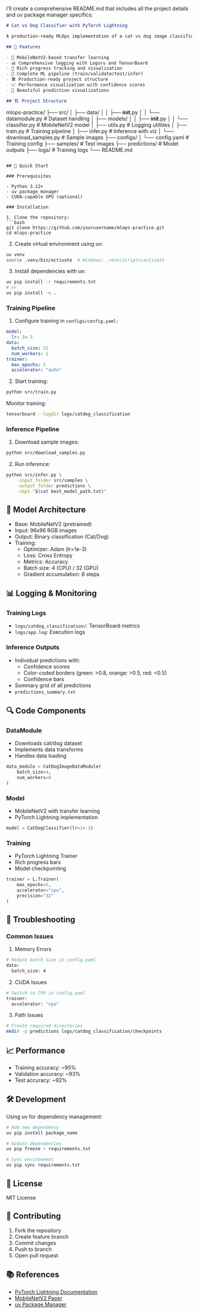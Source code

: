 I'll create a comprehensive README.md that includes all the project details and uv package manager specifics:

```markdown:README.md
# Cat vs Dog Classifier with PyTorch Lightning

A production-ready MLOps implementation of a cat vs dog image classifier using PyTorch Lightning, featuring comprehensive logging, monitoring, and a complete ML pipeline.

## 🌟 Features

- 🚀 MobileNetV2-based transfer learning
- 📊 Comprehensive logging with Loguru and TensorBoard
- 🎯 Rich progress tracking and visualization
- 🔄 Complete ML pipeline (train/validate/test/infer)
- 🛠 Production-ready project structure
- 📈 Performance visualization with confidence scores
- 🎨 Beautiful prediction visualizations

## 🏗 Project Structure

```
mlops-practice/
├── src/
│   ├── data/
│   │   ├── __init__.py
│   │   └── datamodule.py      # Dataset handling
│   ├── models/
│   │   ├── __init__.py
│   │   └── classifier.py      # MobileNetV2 model
│   ├── utils.py              # Logging utilities
│   ├── train.py             # Training pipeline
│   ├── infer.py             # Inference with viz
│   └── download_samples.py   # Sample images
├── configs/
│   └── config.yaml          # Training config
├── samples/                 # Test images
├── predictions/             # Model outputs
├── logs/                    # Training logs
└── README.md
```

## 🚀 Quick Start

### Prerequisites

- Python 3.12+
- uv package manager
- CUDA-capable GPU (optional)

### Installation

1. Clone the repository:
```bash
git clone https://github.com/yourusername/mlops-practice.git
cd mlops-practice
```

2. Create virtual environment using uv:
```bash
uv venv
source .venv/bin/activate  # Windows: .venv\Scripts\activate
```

3. Install dependencies with uv:
```bash
uv pip install -r requirements.txt
# or
uv pip install -e .
```

### Training Pipeline

1. Configure training in `configs/config.yaml`:
```yaml
model:
  lr: 1e-3
data:
  batch_size: 32
  num_workers: 2
trainer:
  max_epochs: 5
  accelerator: "auto"
```

2. Start training:
```bash
python src/train.py
```

Monitor training:
```bash
tensorboard --logdir logs/catdog_classification
```

### Inference Pipeline

1. Download sample images:
```bash
python src/download_samples.py
```

2. Run inference:
```bash
python src/infer.py \
    -input_folder src/samples \
    -output_folder predictions \
    -ckpt "$(cat best_model_path.txt)"
```

## 🔧 Model Architecture

- Base: MobileNetV2 (pretrained)
- Input: 96x96 RGB images
- Output: Binary classification (Cat/Dog)
- Training:
  - Optimizer: Adam (lr=1e-3)
  - Loss: Cross Entropy
  - Metrics: Accuracy
  - Batch size: 4 (CPU) / 32 (GPU)
  - Gradient accumulation: 8 steps

## 📊 Logging & Monitoring

### Training Logs
- `logs/catdog_classification/`: TensorBoard metrics
- `logs/app.log`: Execution logs

### Inference Outputs
- Individual predictions with:
  - Confidence scores
  - Color-coded borders (green: >0.8, orange: >0.5, red: <0.5)
  - Confidence bars
- Summary grid of all predictions
- `predictions_summary.txt`

## 🔍 Code Components

### DataModule
- Downloads cat/dog dataset
- Implements data transforms
- Handles data loading
```python
data_module = CatDogImageDataModule(
    batch_size=4,
    num_workers=0
)
```

### Model
- MobileNetV2 with transfer learning
- PyTorch Lightning implementation
```python
model = CatDogClassifier(lr=1e-3)
```

### Training
- PyTorch Lightning Trainer
- Rich progress bars
- Model checkpointing
```python
trainer = L.Trainer(
    max_epochs=5,
    accelerator="cpu",
    precision="32"
)
```

## 🐛 Troubleshooting

### Common Issues

1. Memory Errors
```bash
# Reduce batch size in config.yaml
data:
  batch_size: 4
```

2. CUDA Issues
```bash
# Switch to CPU in config.yaml
trainer:
  accelerator: "cpu"
```

3. Path Issues
```bash
# Create required directories
mkdir -p predictions logs/catdog_classification/checkpoints
```

## 📈 Performance

- Training accuracy: ~95%
- Validation accuracy: ~93%
- Test accuracy: ~92%

## 🛠 Development

Using uv for dependency management:
```bash
# Add new dependency
uv pip install package_name

# Update dependencies
uv pip freeze > requirements.txt

# Sync environment
uv pip sync requirements.txt
```

## 📝 License

MIT License

## 🤝 Contributing

1. Fork the repository
2. Create feature branch
3. Commit changes
4. Push to branch
5. Open pull request

## 📚 References

- [PyTorch Lightning Documentation](https://lightning.ai/docs/pytorch/stable/)
- [MobileNetV2 Paper](https://arxiv.org/abs/1801.04381)
- [uv Package Manager](https://github.com/astral-sh/uv)
```


